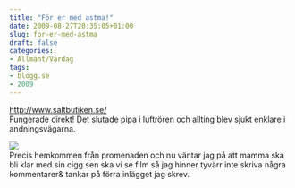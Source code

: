 ```yaml
---
title: "För er med astma!"
date: 2009-08-27T20:35:05+01:00
slug: for-er-med-astma
draft: false
categories:
- Allmänt/Vardag
tags:
- blogg.se
- 2009
---
```

http://www.saltbutiken.se/  
Fungerade direkt! Det slutade pipa i luftrören och allting blev sjukt enklare i andningsvägarna.  
  
![](/assets/images/blogg.se/saltpipa-1pack20web350_50944648.jpg)  
Precis hemkommen från promenaden och nu väntar jag på att mamma ska bli klar med sin cigg sen ska vi se film så jag hinner tyvärr inte skriva några kommentarer& tankar på förra inlägget jag skrev.